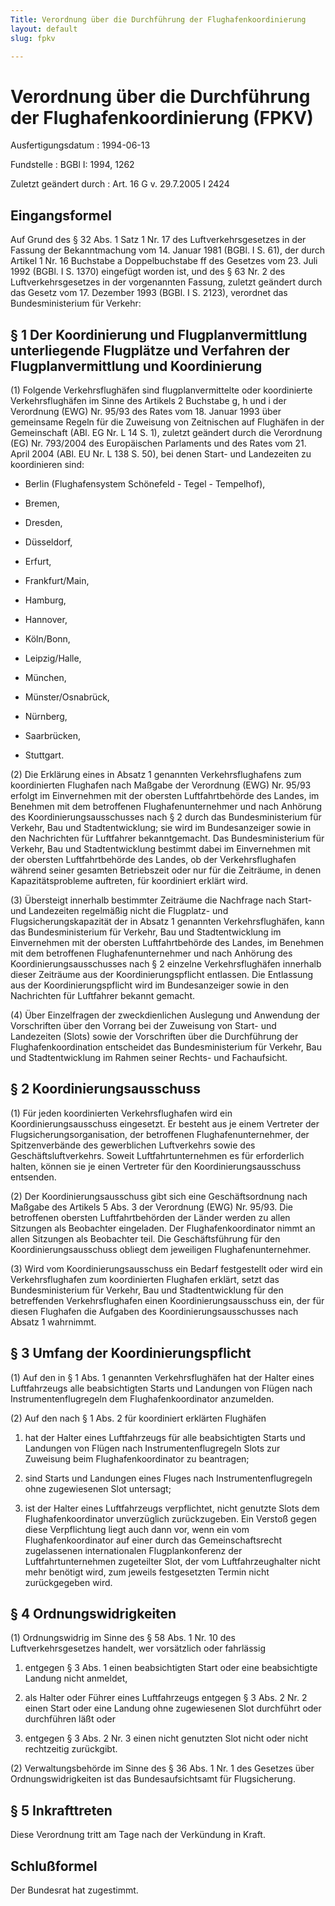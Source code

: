 ```yaml
---
Title: Verordnung über die Durchführung der Flughafenkoordinierung
layout: default
slug: fpkv

---
```


# Verordnung über die Durchführung der Flughafenkoordinierung (FPKV)

Ausfertigungsdatum
:   1994-06-13

Fundstelle
:   BGBl I: 1994, 1262

Zuletzt geändert durch
:   Art. 16 G v. 29.7.2005 I 2424


## Eingangsformel

Auf Grund des § 32 Abs. 1 Satz 1 Nr. 17 des Luftverkehrsgesetzes in
der Fassung der Bekanntmachung vom 14. Januar 1981 (BGBl. I S. 61),
der durch Artikel 1 Nr. 16 Buchstabe a Doppelbuchstabe ff des Gesetzes
vom 23. Juli 1992 (BGBl. I S. 1370) eingefügt worden ist, und des § 63
Nr. 2 des Luftverkehrsgesetzes in der vorgenannten Fassung, zuletzt
geändert durch das Gesetz vom 17. Dezember 1993 (BGBl. I S. 2123),
verordnet das Bundesministerium für Verkehr:


## § 1 Der Koordinierung und Flugplanvermittlung unterliegende Flugplätze und Verfahren der Flugplanvermittlung und Koordinierung

(1) Folgende Verkehrsflughäfen sind flugplanvermittelte oder
koordinierte Verkehrsflughäfen im Sinne des Artikels 2 Buchstabe g, h
und i der Verordnung (EWG) Nr. 95/93 des Rates vom 18. Januar 1993
über gemeinsame Regeln für die Zuweisung von Zeitnischen auf Flughäfen
in der Gemeinschaft (ABl. EG Nr. L 14 S. 1), zuletzt geändert durch
die Verordnung (EG) Nr. 793/2004 des Europäischen Parlaments und des
Rates vom 21. April 2004 (ABl. EU Nr. L 138 S. 50), bei denen Start-
und Landezeiten zu koordinieren sind:

-   Berlin (Flughafensystem Schönefeld - Tegel - Tempelhof),


-   Bremen,


-   Dresden,


-   Düsseldorf,


-   Erfurt,


-   Frankfurt/Main,


-   Hamburg,


-   Hannover,


-   Köln/Bonn,


-   Leipzig/Halle,


-   München,


-   Münster/Osnabrück,


-   Nürnberg,


-   Saarbrücken,


-   Stuttgart.




(2) Die Erklärung eines in Absatz 1 genannten Verkehrsflughafens zum
koordinierten Flughafen nach Maßgabe der Verordnung (EWG) Nr. 95/93
erfolgt im Einvernehmen mit der obersten Luftfahrtbehörde des Landes,
im Benehmen mit dem betroffenen Flughafenunternehmer und nach Anhörung
des Koordinierungsausschusses nach § 2 durch das Bundesministerium für
Verkehr, Bau und Stadtentwicklung; sie wird im Bundesanzeiger sowie in
den Nachrichten für Luftfahrer bekanntgemacht. Das Bundesministerium
für Verkehr, Bau und Stadtentwicklung bestimmt dabei im Einvernehmen
mit der obersten Luftfahrtbehörde des Landes, ob der Verkehrsflughafen
während seiner gesamten Betriebszeit oder nur für die Zeiträume, in
denen Kapazitätsprobleme auftreten, für koordiniert erklärt wird.

(3) Übersteigt innerhalb bestimmter Zeiträume die Nachfrage nach
Start- und Landezeiten regelmäßig nicht die Flugplatz- und
Flugsicherungskapazität der in Absatz 1 genannten Verkehrsflughäfen,
kann das Bundesministerium für Verkehr, Bau und Stadtentwicklung im
Einvernehmen mit der obersten Luftfahrtbehörde des Landes, im Benehmen
mit dem betroffenen Flughafenunternehmer und nach Anhörung des
Koordinierungsausschusses nach § 2 einzelne Verkehrsflughäfen
innerhalb dieser Zeiträume aus der Koordinierungspflicht entlassen.
Die Entlassung aus der Koordinierungspflicht wird im Bundesanzeiger
sowie in den Nachrichten für Luftfahrer bekannt gemacht.

(4) Über Einzelfragen der zweckdienlichen Auslegung und Anwendung der
Vorschriften über den Vorrang bei der Zuweisung von Start- und
Landezeiten (Slots) sowie der Vorschriften über die Durchführung der
Flughafenkoordination entscheidet das Bundesministerium für Verkehr,
Bau und Stadtentwicklung im Rahmen seiner Rechts- und Fachaufsicht.


## § 2 Koordinierungsausschuss

(1) Für jeden koordinierten Verkehrsflughafen wird ein
Koordinierungsausschuss eingesetzt. Er besteht aus je einem Vertreter
der Flugsicherungsorganisation, der betroffenen Flughafenunternehmer,
der Spitzenverbände des gewerblichen Luftverkehrs sowie des
Geschäftsluftverkehrs. Soweit Luftfahrtunternehmen es für erforderlich
halten, können sie je einen Vertreter für den Koordinierungsausschuss
entsenden.

(2) Der Koordinierungsausschuss gibt sich eine Geschäftsordnung nach
Maßgabe des Artikels 5 Abs. 3 der Verordnung (EWG) Nr. 95/93. Die
betroffenen obersten Luftfahrtbehörden der Länder werden zu allen
Sitzungen als Beobachter eingeladen. Der Flughafenkoordinator nimmt an
allen Sitzungen als Beobachter teil. Die Geschäftsführung für den
Koordinierungsausschuss obliegt dem jeweiligen Flughafenunternehmer.

(3) Wird vom Koordinierungsausschuss ein Bedarf festgestellt oder wird
ein Verkehrsflughafen zum koordinierten Flughafen erklärt, setzt das
Bundesministerium für Verkehr, Bau und Stadtentwicklung für den
betreffenden Verkehrsflughafen einen Koordinierungsausschuss ein, der
für diesen Flughafen die Aufgaben des Koordinierungsausschusses nach
Absatz 1 wahrnimmt.


## § 3 Umfang der Koordinierungspflicht

(1) Auf den in § 1 Abs. 1 genannten Verkehrsflughäfen hat der Halter
eines Luftfahrzeugs alle beabsichtigten Starts und Landungen von
Flügen nach Instrumentenflugregeln dem Flughafenkoordinator
anzumelden.

(2) Auf den nach § 1 Abs. 2 für koordiniert erklärten Flughäfen

1.  hat der Halter eines Luftfahrzeugs für alle beabsichtigten Starts und
    Landungen von Flügen nach Instrumentenflugregeln Slots zur Zuweisung
    beim Flughafenkoordinator zu beantragen;


2.  sind Starts und Landungen eines Fluges nach Instrumentenflugregeln
    ohne zugewiesenen Slot untersagt;


3.  ist der Halter eines Luftfahrzeugs verpflichtet, nicht genutzte Slots
    dem Flughafenkoordinator unverzüglich zurückzugeben. Ein Verstoß gegen
    diese Verpflichtung liegt auch dann vor, wenn ein vom
    Flughafenkoordinator auf einer durch das Gemeinschaftsrecht
    zugelassenen internationalen Flugplankonferenz der
    Luftfahrtunternehmen zugeteilter Slot, der vom Luftfahrzeughalter
    nicht mehr benötigt wird, zum jeweils festgesetzten Termin nicht
    zurückgegeben wird.





## § 4 Ordnungswidrigkeiten

(1) Ordnungswidrig im Sinne des § 58 Abs. 1 Nr. 10 des
Luftverkehrsgesetzes handelt, wer vorsätzlich oder fahrlässig

1.  entgegen § 3 Abs. 1 einen beabsichtigten Start oder eine beabsichtigte
    Landung nicht anmeldet,


2.  als Halter oder Führer eines Luftfahrzeugs entgegen § 3 Abs. 2 Nr. 2
    einen Start oder eine Landung ohne zugewiesenen Slot durchführt oder
    durchführen läßt oder


3.  entgegen § 3 Abs. 2 Nr. 3 einen nicht genutzten Slot nicht oder nicht
    rechtzeitig zurückgibt.




(2) Verwaltungsbehörde im Sinne des § 36 Abs. 1 Nr. 1 des Gesetzes
über Ordnungswidrigkeiten ist das Bundesaufsichtsamt für
Flugsicherung.


## § 5 Inkrafttreten

Diese Verordnung tritt am Tage nach der Verkündung in Kraft.


## Schlußformel

Der Bundesrat hat zugestimmt.

